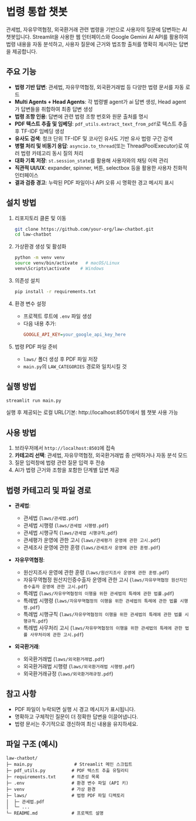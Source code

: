 # 법령 통합 챗봇

관세법, 자유무역협정, 외국환거래 관련 법령을 기반으로 사용자의 질문에 답변하는 AI 챗봇입니다. Streamlit을 사용한 웹 인터페이스와 Google Gemini AI API를 활용하여 법령 내용을 자동 분석하고, 사용자 질문에 근거와 법조항 출처를 명확히 제시하는 답변을 제공합니다.

## 주요 기능

- **법령 기반 답변**: 관세법, 자유무역협정, 외국환거래법 등 다양한 법령 문서를 자동 로드
- **Multi Agents + Head Agents**: 각 법령별 agent가 ai 답변 생성, Head agent가 답변들을 취합하여 최종 답변 생성 
- **법령 조항 인용**: 답변에 관련 법령 조항 번호와 원문 출처를 명시
- **PDF 텍스트 추출 및 임베딩**: `pdf_utils.extract_text_from_pdf`로 텍스트 추출 후 TF-IDF 임베딩 생성
- **유사도 검색**: 청크 단위 TF-IDF 및 코사인 유사도 기반 유사 법령 구간 검색
- **병렬 처리 및 비동기 응답**: `asyncio.to_thread`(또는 ThreadPoolExecutor)로 여러 법령 카테고리 동시 질의 처리
- **대화 기록 저장**: `st.session_state`를 활용해 사용자와의 채팅 이력 관리
- **직관적 UI/UX**: expander, spinner, 버튼, selectbox 등을 활용한 사용자 친화적 인터페이스
- **결과 검증 경고**: 누락된 PDF 파일이나 API 오류 시 명확한 경고 메시지 표시

## 설치 방법

1. 리포지토리 클론 및 이동
   ```bash
   git clone https://github.com/your-org/law-chatbot.git
   cd law-chatbot
   ```

2. 가상환경 생성 및 활성화
   ```bash
   python -m venv venv
   source venv/bin/activate   # macOS/Linux
   venv\Scripts\activate    # Windows
   ```

3. 의존성 설치
   ```bash
   pip install -r requirements.txt
   ```

4. 환경 변수 설정
   - 프로젝트 루트에 `.env` 파일 생성
   - 다음 내용 추가:
     ```ini
     GOOGLE_API_KEY=your_google_api_key_here
     ```

5. 법령 PDF 파일 준비
   - `laws/` 폴더 생성 후 PDF 파일 저장
   - `main.py`의 `LAW_CATEGORIES` 경로와 일치시킬 것

## 실행 방법

```bash
streamlit run main.py
```

실행 후 제공되는 로컬 URL(기본: http://localhost:8501)에서 웹 챗봇 사용 가능

## 사용 방법

1. 브라우저에서 `http://localhost:8501`에 접속
2. **카테고리 선택**: 관세법, 자유무역협정, 외국환거래법 중 선택하거나 자동 분석 모드
3. 질문 입력창에 법령 관련 질문 입력 후 전송
4. AI가 법령 근거와 조항을 포함한 단계별 답변 제공

## 법령 카테고리 및 파일 경로

- **관세법**:
  - 관세법 (`laws/관세법.pdf`)
  - 관세법 시행령 (`laws/관세법 시행령.pdf`)
  - 관세법 시행규칙 (`laws/관세법 시행규칙.pdf`)
  - 관세평가 운영에 관한 고시 (`laws/관세평가 운영에 관한 고시.pdf`)
  - 관세조사 운영에 관한 훈령 (`laws/관세조사 운영에 관한 훈령.pdf`)

- **자유무역협정**:
  - 원산지조사 운영에 관한 훈령 (`laws/원산지조사 운영에 관한 훈령.pdf`)
  - 자유무역협정 원산지인증수출자 운영에 관한 고시 (`laws/자유무역협정 원산지인증수출자 운영에 관한 고시.pdf`)
  - 특례법 (`laws/자유무역협정의 이행을 위한 관세법의 특례에 관한 법률.pdf`)
  - 특례법 시행령 (`laws/자유무역협정의 이행을 위한 관세법의 특례에 관한 법률 시행령.pdf`)
  - 특례법 시행규칙 (`laws/자유무역협정의 이행을 위한 관세법의 특례에 관한 법률 시행규칙.pdf`)
  - 특례법 사무처리 고시 (`laws/자유무역협정의 이행을 위한 관세법의 특례에 관한 법률 사무처리에 관한 고시.pdf`)

- **외국환거래**:
  - 외국환거래법 (`laws/외국환거래법.pdf`)
  - 외국환거래법 시행령 (`laws/외국환거래법 시행령.pdf`)
  - 외국환거래규정 (`laws/외국환거래규정.pdf`)

## 참고 사항

- PDF 파일이 누락되면 실행 시 경고 메시지가 표시됩니다.
- 명확하고 구체적인 질문이 더 정확한 답변을 이끌어냅니다.
- 법령 문서는 주기적으로 갱신하여 최신 내용을 유지하세요.

## 파일 구조 (예시)

```
law-chatbot/
├─ main.py                # Streamlit 메인 스크립트
├─ pdf_utils.py          # PDF 텍스트 추출 유틸리티
├─ requirements.txt      # 의존성 목록
├─ .env                  # 환경 변수 파일 (API 키)
├─ venv                  # 가상 환경
├─ laws/                 # 법령 PDF 파일 디렉토리
│  ├─ 관세법.pdf
│  └─ ...
└─ README.md             # 프로젝트 설명
```